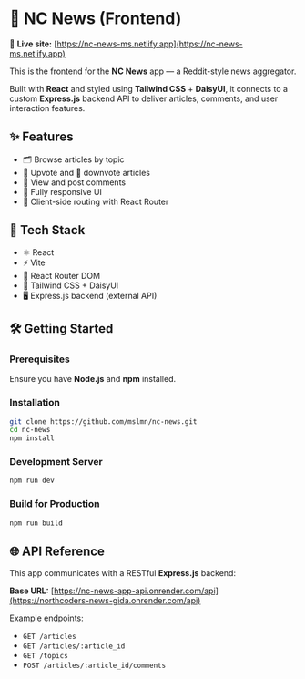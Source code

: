 # 📰 NC News (Frontend)

🚀 **Live site:** [https://nc-news-ms.netlify.app](https://nc-news-ms.netlify.app)

This is the frontend for the **NC News** app — a Reddit-style news aggregator.

Built with **React** and styled using **Tailwind CSS** + **DaisyUI**, it connects to a custom **Express.js** backend API to deliver articles, comments, and user interaction features.

## ✨ Features

- 🗂 Browse articles by topic
- 🔼 Upvote and 🔽 downvote articles
- 💬 View and post comments
- 📱 Fully responsive UI
- 🚦 Client-side routing with React Router

## 🧰 Tech Stack

- ⚛️ React
- ⚡ Vite
- 🧭 React Router DOM
- 🎨 Tailwind CSS + DaisyUI
- 🖥 Express.js backend (external API)

## 🛠 Getting Started

### Prerequisites

Ensure you have **Node.js** and **npm** installed.

### Installation

```bash
git clone https://github.com/mslmn/nc-news.git
cd nc-news
npm install
```

### Development Server

```bash
npm run dev
```

### Build for Production

```bash
npm run build
```

## 🌐 API Reference

This app communicates with a RESTful **Express.js** backend:

**Base URL:** [https://nc-news-app-api.onrender.com/api](https://northcoders-news-gida.onrender.com/api)

Example endpoints:

- `GET /articles`
- `GET /articles/:article_id`
- `GET /topics`
- `POST /articles/:article_id/comments`
